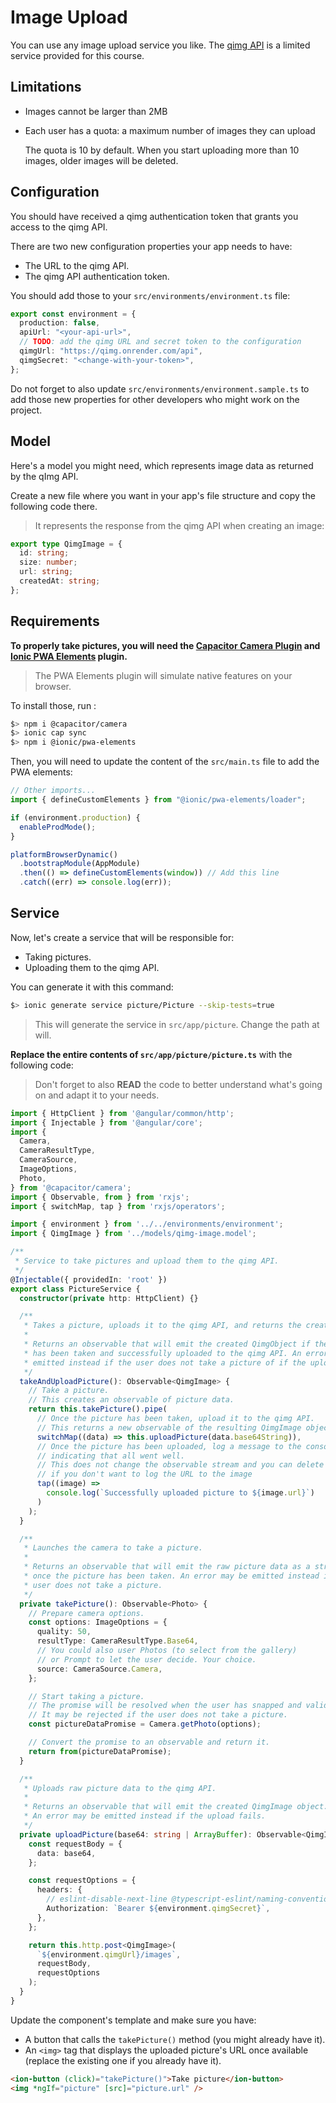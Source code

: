 # Image Upload

You can use any image upload service you like.
The [qimg API][qimg] is a limited service provided for this course.

## Limitations

- Images cannot be larger than 2MB
- Each user has a quota: a maximum number of images they can upload

  The quota is 10 by default.
  When you start uploading more than 10 images, older images will be deleted.

## Configuration

You should have received a qimg authentication token that grants you access to the qimg API.

There are two new configuration properties your app needs to have:

- The URL to the qimg API.
- The qimg API authentication token.

You should add those to your `src/environments/environment.ts` file:

```ts
export const environment = {
  production: false,
  apiUrl: "<your-api-url>",
  // TODO: add the qimg URL and secret token to the configuration
  qimgUrl: "https://qimg.onrender.com/api",
  qimgSecret: "<change-with-your-token>",
};
```

Do not forget to also update `src/environments/environment.sample.ts` to add those new properties for other developers who might work on the project.

## Model

Here's a model you might need, which represents image data as returned by the qImg API.

Create a new file where you want in your app's file structure and copy the following code there.

> It represents the response from the qimg API when creating an image:

```ts
export type QimgImage = {
  id: string;
  size: number;
  url: string;
  createdAt: string;
};
```

## Requirements

**To properly take pictures, you will need the [Capacitor Camera Plugin](https://capacitorjs.com/docs/apis/camera#capacitorcamera) and [Ionic PWA Elements](https://capacitorjs.com/docs/web/pwa-elements) plugin.**

> The PWA Elements plugin will simulate native features on your browser.

To install those, run :

```bash
$> npm i @capacitor/camera
$> ionic cap sync
$> npm i @ionic/pwa-elements
```

Then, you will need to update the content of the `src/main.ts` file to add the PWA elements:

```ts
// Other imports...
import { defineCustomElements } from "@ionic/pwa-elements/loader";

if (environment.production) {
  enableProdMode();
}

platformBrowserDynamic()
  .bootstrapModule(AppModule)
  .then(() => defineCustomElements(window)) // Add this line
  .catch((err) => console.log(err));
```

## Service

Now, let's create a service that will be responsible for:

- Taking pictures.
- Uploading them to the qimg API.

You can generate it with this command:

```bash
$> ionic generate service picture/Picture --skip-tests=true
```

> This will generate the service in `src/app/picture`. Change the path at will.

**Replace the entire contents of `src/app/picture/picture.ts`** with the following code:

> Don't forget to also **READ** the code to better understand what's going on and adapt it to your needs.

```ts
import { HttpClient } from '@angular/common/http';
import { Injectable } from '@angular/core';
import {
  Camera,
  CameraResultType,
  CameraSource,
  ImageOptions,
  Photo,
} from '@capacitor/camera';
import { Observable, from } from 'rxjs';
import { switchMap, tap } from 'rxjs/operators';

import { environment } from '../../environments/environment';
import { QimgImage } from '../models/qimg-image.model';

/**
 * Service to take pictures and upload them to the qimg API.
 */
@Injectable({ providedIn: 'root' })
export class PictureService {
  constructor(private http: HttpClient) {}

  /**
   * Takes a picture, uploads it to the qimg API, and returns the created image.
   *
   * Returns an observable that will emit the created QimgObject if the picture
   * has been taken and successfully uploaded to the qimg API. An error may be
   * emitted instead if the user does not take a picture of if the upload fails.
   */
  takeAndUploadPicture(): Observable<QimgImage> {
    // Take a picture.
    // This creates an observable of picture data.
    return this.takePicture().pipe(
      // Once the picture has been taken, upload it to the qimg API.
      // This returns a new observable of the resulting QimgImage object.
      switchMap((data) => this.uploadPicture(data.base64String)),
      // Once the picture has been uploaded, log a message to the console
      // indicating that all went well.
      // This does not change the observable stream and you can delete this
      // if you don't want to log the URL to the image
      tap((image) =>
        console.log(`Successfully uploaded picture to ${image.url}`)
      )
    );
  }

  /**
   * Launches the camera to take a picture.
   *
   * Returns an observable that will emit the raw picture data as a string
   * once the picture has been taken. An error may be emitted instead if the
   * user does not take a picture.
   */
  private takePicture(): Observable<Photo> {
    // Prepare camera options.
    const options: ImageOptions = {
      quality: 50,
      resultType: CameraResultType.Base64,
      // You could also user Photos (to select from the gallery)
      // or Prompt to let the user decide. Your choice.
      source: CameraSource.Camera,
    };

    // Start taking a picture.
    // The promise will be resolved when the user has snapped and validated the picture.
    // It may be rejected if the user does not take a picture.
    const pictureDataPromise = Camera.getPhoto(options);

    // Convert the promise to an observable and return it.
    return from(pictureDataPromise);
  }

  /**
   * Uploads raw picture data to the qimg API.
   *
   * Returns an observable that will emit the created QimgImage object.
   * An error may be emitted instead if the upload fails.
   */
  private uploadPicture(base64: string | ArrayBuffer): Observable<QimgImage> {
    const requestBody = {
      data: base64,
    };

    const requestOptions = {
      headers: {
        // eslint-disable-next-line @typescript-eslint/naming-convention
        Authorization: `Bearer ${environment.qimgSecret}`,
      },
    };

    return this.http.post<QimgImage>(
      `${environment.qimgUrl}/images`,
      requestBody,
      requestOptions
    );
  }
}
```

Update the component's template and make sure you have:

- A button that calls the `takePicture()` method (you might already have it).
- An `<img>` tag that displays the uploaded picture's URL once available (replace the existing one if you already have it).

```html
<ion-button (click)="takePicture()">Take picture</ion-button>
<img *ngIf="picture" [src]="picture.url" />
```

[qimg]: https://qimg.onrender.com/doc
